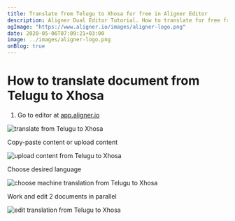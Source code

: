 ```yaml
---
title: Translate from Telugu to Xhosa for free in Aligner Editor
description: Aligner Dual Editor Tutorial. How to translate for free from Telugu to Xhosa. Aligner is multilingual document management platform. 
ogImage: "https://www.aligner.io/images/aligner-logo.png"
date: 2020-05-06T07:09:21+03:00
image: ../images/aligner-logo.png
onBlog: true
---
```


# How to translate document from Telugu to Xhosa

1. Go to editor at [app.aligner.io](https://app.aligner.io "Aligner App web page")

![translate from Telugu to Xhosa](../aligner-blank-editor.png "translate from Telugu to Xhosa")

Copy-paste content or upload content

![upload content from Telugu to Xhosa](../aligner-uploaded-document.png "upload content from Telugu to Xhosa")

Choose desired language

![choose machine translation from Telugu to Xhosa](../aligner-language-dropdown.png "choose machine translation from Telugu to Xhosa")

Work and edit 2 documents in parallel

![edit translation from Telugu to Xhosa](../aligner-double-sitded-editor.png "edit translation from Telugu to Xhosa")

